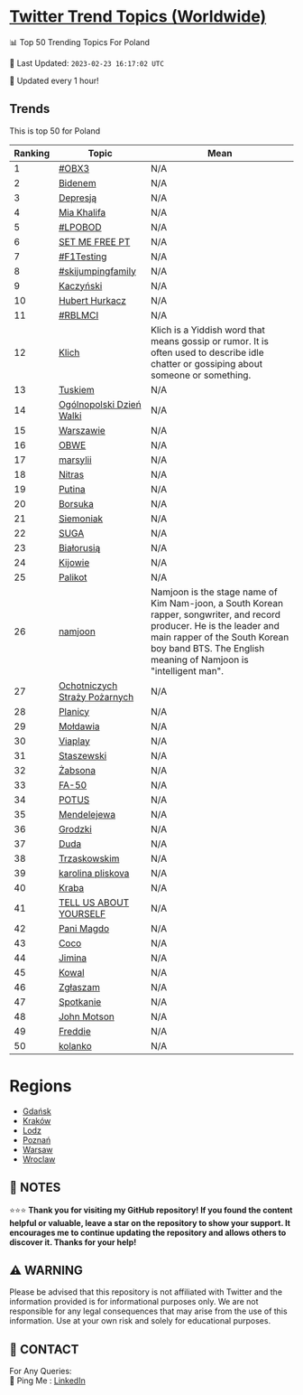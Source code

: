 [Twitter Trend Topics (Worldwide)](https://github.com/ErcinDedeoglu/Twitter-Trend-Topics)
==========


📊 Top 50 Trending Topics For Poland

📆 Last Updated: `2023-02-23 16:17:02 UTC`

🔧 Updated every 1 hour!


## Trends

This is top 50 for Poland

| Ranking | Topic | Mean |
| ------- | ------------ | ------------ |
| 1 | [#OBX3](http://twitter.com/search?q=%23OBX3) | N/A |
| 2 | [Bidenem](http://twitter.com/search?q=Bidenem) | N/A |
| 3 | [Depresją](http://twitter.com/search?q=Depresj%c4%85) | N/A |
| 4 | [Mia Khalifa](http://twitter.com/search?q=Mia+Khalifa) | N/A |
| 5 | [#LPOBOD](http://twitter.com/search?q=%23LPOBOD) | N/A |
| 6 | [SET ME FREE PT](http://twitter.com/search?q=SET+ME+FREE+PT) | N/A |
| 7 | [#F1Testing](http://twitter.com/search?q=%23F1Testing) | N/A |
| 8 | [#skijumpingfamily](http://twitter.com/search?q=%23skijumpingfamily) | N/A |
| 9 | [Kaczyński](http://twitter.com/search?q=Kaczy%c5%84ski) | N/A |
| 10 | [Hubert Hurkacz](http://twitter.com/search?q=Hubert+Hurkacz) | N/A |
| 11 | [#RBLMCI](http://twitter.com/search?q=%23RBLMCI) | N/A |
| 12 | [Klich](http://twitter.com/search?q=Klich) | Klich is a Yiddish word that means gossip or rumor. It is often used to describe idle chatter or gossiping about someone or something. |
| 13 | [Tuskiem](http://twitter.com/search?q=Tuskiem) | N/A |
| 14 | [Ogólnopolski Dzień Walki](http://twitter.com/search?q=Og%c3%b3lnopolski+Dzie%c5%84+Walki) | N/A |
| 15 | [Warszawie](http://twitter.com/search?q=Warszawie) | N/A |
| 16 | [OBWE](http://twitter.com/search?q=OBWE) | N/A |
| 17 | [marsylii](http://twitter.com/search?q=marsylii) | N/A |
| 18 | [Nitras](http://twitter.com/search?q=Nitras) | N/A |
| 19 | [Putina](http://twitter.com/search?q=Putina) | N/A |
| 20 | [Borsuka](http://twitter.com/search?q=Borsuka) | N/A |
| 21 | [Siemoniak](http://twitter.com/search?q=Siemoniak) | N/A |
| 22 | [SUGA](http://twitter.com/search?q=SUGA) | N/A |
| 23 | [Białorusią](http://twitter.com/search?q=Bia%c5%82orusi%c4%85) | N/A |
| 24 | [Kijowie](http://twitter.com/search?q=Kijowie) | N/A |
| 25 | [Palikot](http://twitter.com/search?q=Palikot) | N/A |
| 26 | [namjoon](http://twitter.com/search?q=namjoon) | Namjoon is the stage name of Kim Nam-joon, a South Korean rapper, songwriter, and record producer. He is the leader and main rapper of the South Korean boy band BTS. The English meaning of Namjoon is "intelligent man". |
| 27 | [Ochotniczych Straży Pożarnych](http://twitter.com/search?q=Ochotniczych+Stra%c5%bcy+Po%c5%bcarnych) | N/A |
| 28 | [Planicy](http://twitter.com/search?q=Planicy) | N/A |
| 29 | [Mołdawia](http://twitter.com/search?q=Mo%c5%82dawia) | N/A |
| 30 | [Viaplay](http://twitter.com/search?q=Viaplay) | N/A |
| 31 | [Staszewski](http://twitter.com/search?q=Staszewski) | N/A |
| 32 | [Żabsona](http://twitter.com/search?q=%c5%bbabsona) | N/A |
| 33 | [FA-50](http://twitter.com/search?q=FA-50) | N/A |
| 34 | [POTUS](http://twitter.com/search?q=POTUS) | N/A |
| 35 | [Mendelejewa](http://twitter.com/search?q=Mendelejewa) | N/A |
| 36 | [Grodzki](http://twitter.com/search?q=Grodzki) | N/A |
| 37 | [Duda](http://twitter.com/search?q=Duda) | N/A |
| 38 | [Trzaskowskim](http://twitter.com/search?q=Trzaskowskim) | N/A |
| 39 | [karolina pliskova](http://twitter.com/search?q=karolina+pliskova) | N/A |
| 40 | [Kraba](http://twitter.com/search?q=Kraba) | N/A |
| 41 | [TELL US ABOUT YOURSELF](http://twitter.com/search?q=TELL+US+ABOUT+YOURSELF) | N/A |
| 42 | [Pani Magdo](http://twitter.com/search?q=Pani+Magdo) | N/A |
| 43 | [Coco](http://twitter.com/search?q=Coco) | N/A |
| 44 | [Jimina](http://twitter.com/search?q=Jimina) | N/A |
| 45 | [Kowal](http://twitter.com/search?q=Kowal) | N/A |
| 46 | [Zgłaszam](http://twitter.com/search?q=Zg%c5%82aszam) | N/A |
| 47 | [Spotkanie](http://twitter.com/search?q=Spotkanie) | N/A |
| 48 | [John Motson](http://twitter.com/search?q=John+Motson) | N/A |
| 49 | [Freddie](http://twitter.com/search?q=Freddie) | N/A |
| 50 | [kolanko](http://twitter.com/search?q=kolanko) | N/A |



# Regions

* [Gdańsk](</Poland/Gdańsk.md>)
* [Kraków](</Poland/Kraków.md>)
* [Lodz](</Poland/Lodz.md>)
* [Poznań](</Poland/Poznań.md>)
* [Warsaw](</Poland/Warsaw.md>)
* [Wroclaw](</Poland/Wroclaw.md>)



## 📝 NOTES

⭐⭐⭐ **Thank you for visiting my GitHub repository! If you found the content helpful or valuable, leave a star on the repository to show your support. It encourages me to continue updating the repository and allows others to discover it. Thanks for your help!**


## ⚠️ WARNING

Please be advised that this repository is not affiliated with Twitter and the information provided is for informational purposes only. We are not responsible for any legal consequences that may arise from the use of this information. Use at your own risk and solely for educational purposes.


## 📨 CONTACT

 For Any Queries:  
            🏓 Ping Me : [LinkedIn](https://www.linkedin.com/in/ercindedeoglu/)
